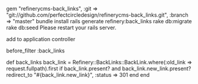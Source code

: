 gem "refinerycms-back_links", :git => "git://github.com/perfectcircledesign/refinerycms-back_links.git", :branch => "master"
bundle install
rails generate refinery:back_links
rake db:migrate
rake db:seed
Please restart your rails server.


add to application controller

before_filter :back_links

def back_links
  back_link = Refinery::BackLinks::BackLink.where(:old_link => request.fullpath).first
  if back_link.present? and back_link.new_link.present?
    redirect_to "#{back_link.new_link}", :status => 301
  end
end